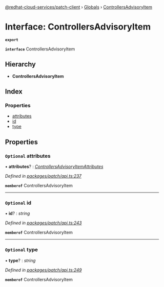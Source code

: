 [@redhat-cloud-services/patch-client](../README.md) › [Globals](../globals.md) › [ControllersAdvisoryItem](controllersadvisoryitem.md)

# Interface: ControllersAdvisoryItem

**`export`** 

**`interface`** ControllersAdvisoryItem

## Hierarchy

* **ControllersAdvisoryItem**

## Index

### Properties

* [attributes](controllersadvisoryitem.md#optional-attributes)
* [id](controllersadvisoryitem.md#optional-id)
* [type](controllersadvisoryitem.md#optional-type)

## Properties

### `Optional` attributes

• **attributes**? : *[ControllersAdvisoryItemAttributes](controllersadvisoryitemattributes.md)*

*Defined in [packages/patch/api.ts:237](https://github.com/RedHatInsights/javascript-clients/blob/646862f/packages/patch/api.ts#L237)*

**`memberof`** ControllersAdvisoryItem

___

### `Optional` id

• **id**? : *string*

*Defined in [packages/patch/api.ts:243](https://github.com/RedHatInsights/javascript-clients/blob/646862f/packages/patch/api.ts#L243)*

**`memberof`** ControllersAdvisoryItem

___

### `Optional` type

• **type**? : *string*

*Defined in [packages/patch/api.ts:249](https://github.com/RedHatInsights/javascript-clients/blob/646862f/packages/patch/api.ts#L249)*

**`memberof`** ControllersAdvisoryItem
